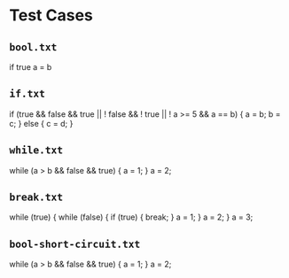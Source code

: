 # Test Cases

## `bool.txt`

if true a = b

## `if.txt`

if (true && false && true || ! false && ! true || ! a >= 5 && a == b) {
  a = b;
  b = c;
} else {
  c = d;
}

## `while.txt`

while (a > b && false && true) {
  a = 1;
}
a = 2;

## `break.txt`

while (true) {
  while (false) {
    if (true) {
      break;
    }
    a = 1;
  }
  a = 2;
}
a = 3;

## `bool-short-circuit.txt`

while (a > b && false && true) {
  a = 1;
}
a = 2;
